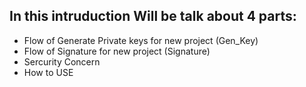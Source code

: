 ## In this intruduction Will be talk about 4 parts:
*  Flow of Generate Private keys for new project (Gen_Key)
*  Flow of Signature for new project (Signature)
*  Sercurity Concern
*  How to USE
